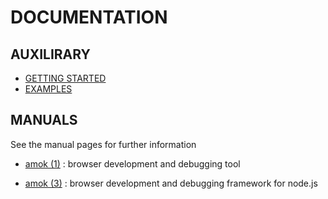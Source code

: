 ---
---

# DOCUMENTATION

## AUXILIRARY

- [GETTING STARTED](../getting_started.md)
- [EXAMPLES](../examples/readme.md)

## MANUALS
See the manual pages for further information

- [amok (1)](amok.1.md)
:   browser development and debugging tool

- [amok (3)](amok.3.md)
:   browser development and debugging framework for node.js
